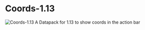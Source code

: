 # Coords-1.13
![Coords-1.13](https://media.giphy.com/media/3osBLaR7skfPXhaiBy/giphy.gif)
A Datapack for 1.13 to show coords in the action bar
